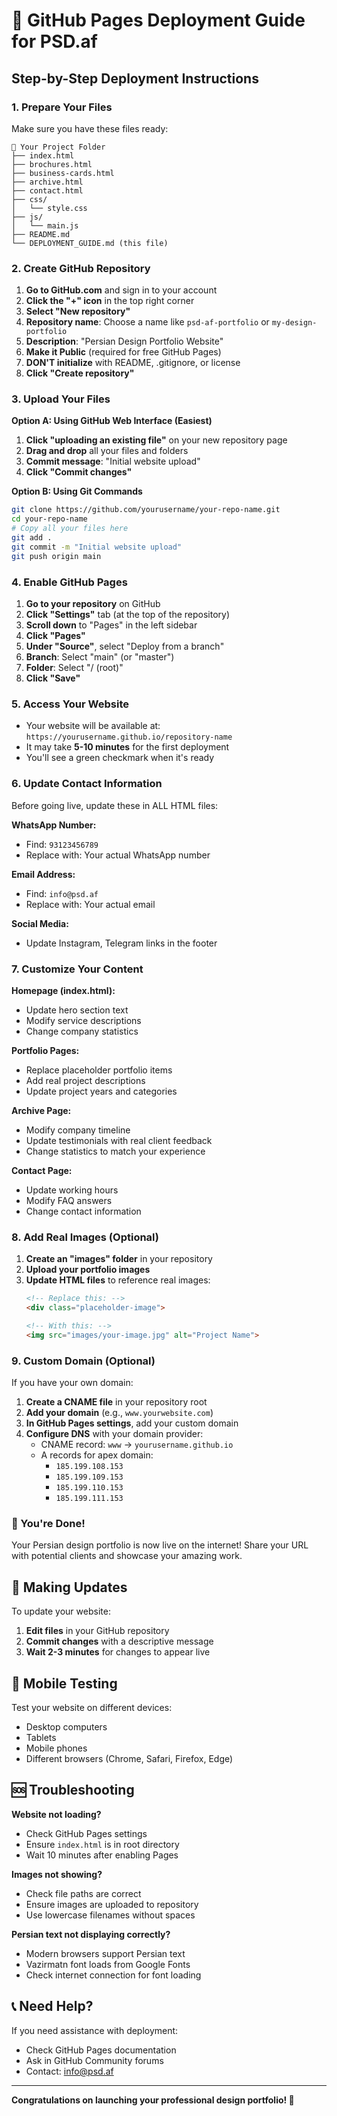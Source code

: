 # 🚀 GitHub Pages Deployment Guide for PSD.af

## Step-by-Step Deployment Instructions

### 1. Prepare Your Files
Make sure you have these files ready:
```
📁 Your Project Folder
├── index.html
├── brochures.html
├── business-cards.html
├── archive.html
├── contact.html
├── css/
│   └── style.css
├── js/
│   └── main.js
├── README.md
└── DEPLOYMENT_GUIDE.md (this file)
```

### 2. Create GitHub Repository

1. **Go to GitHub.com** and sign in to your account
2. **Click the "+" icon** in the top right corner
3. **Select "New repository"**
4. **Repository name**: Choose a name like `psd-af-portfolio` or `my-design-portfolio`
5. **Description**: "Persian Design Portfolio Website"
6. **Make it Public** (required for free GitHub Pages)
7. **DON'T initialize** with README, .gitignore, or license
8. **Click "Create repository"**

### 3. Upload Your Files

**Option A: Using GitHub Web Interface (Easiest)**
1. **Click "uploading an existing file"** on your new repository page
2. **Drag and drop** all your files and folders
3. **Commit message**: "Initial website upload"
4. **Click "Commit changes"**

**Option B: Using Git Commands**
```bash
git clone https://github.com/yourusername/your-repo-name.git
cd your-repo-name
# Copy all your files here
git add .
git commit -m "Initial website upload"
git push origin main
```

### 4. Enable GitHub Pages

1. **Go to your repository** on GitHub
2. **Click "Settings"** tab (at the top of the repository)
3. **Scroll down** to "Pages" in the left sidebar
4. **Click "Pages"**
5. **Under "Source"**, select "Deploy from a branch"
6. **Branch**: Select "main" (or "master")
7. **Folder**: Select "/ (root)"
8. **Click "Save"**

### 5. Access Your Website

- Your website will be available at: `https://yourusername.github.io/repository-name`
- It may take **5-10 minutes** for the first deployment
- You'll see a green checkmark when it's ready

### 6. Update Contact Information

Before going live, update these in ALL HTML files:

**WhatsApp Number:**
- Find: `93123456789`
- Replace with: Your actual WhatsApp number

**Email Address:**
- Find: `info@psd.af`
- Replace with: Your actual email

**Social Media:**
- Update Instagram, Telegram links in the footer

### 7. Customize Your Content

**Homepage (index.html):**
- Update hero section text
- Modify service descriptions
- Change company statistics

**Portfolio Pages:**
- Replace placeholder portfolio items
- Add real project descriptions
- Update project years and categories

**Archive Page:**
- Modify company timeline
- Update testimonials with real client feedback
- Change statistics to match your experience

**Contact Page:**
- Update working hours
- Modify FAQ answers
- Change contact information

### 8. Add Real Images (Optional)

1. **Create an "images" folder** in your repository
2. **Upload your portfolio images**
3. **Update HTML files** to reference real images:
   ```html
   <!-- Replace this: -->
   <div class="placeholder-image">
   
   <!-- With this: -->
   <img src="images/your-image.jpg" alt="Project Name">
   ```

### 9. Custom Domain (Optional)

If you have your own domain:

1. **Create a CNAME file** in your repository root
2. **Add your domain** (e.g., `www.yourwebsite.com`)
3. **In GitHub Pages settings**, add your custom domain
4. **Configure DNS** with your domain provider:
   - CNAME record: `www` → `yourusername.github.io`
   - A records for apex domain:
     - `185.199.108.153`
     - `185.199.109.153`
     - `185.199.110.153`
     - `185.199.111.153`

### 🎉 You're Done!

Your Persian design portfolio is now live on the internet! Share your URL with potential clients and showcase your amazing work.

## 🔧 Making Updates

To update your website:
1. **Edit files** in your GitHub repository
2. **Commit changes** with a descriptive message
3. **Wait 2-3 minutes** for changes to appear live

## 📱 Mobile Testing

Test your website on different devices:
- Desktop computers
- Tablets
- Mobile phones
- Different browsers (Chrome, Safari, Firefox, Edge)

## 🆘 Troubleshooting

**Website not loading?**
- Check GitHub Pages settings
- Ensure `index.html` is in root directory
- Wait 10 minutes after enabling Pages

**Images not showing?**
- Check file paths are correct
- Ensure images are uploaded to repository
- Use lowercase filenames without spaces

**Persian text not displaying correctly?**
- Modern browsers support Persian text
- Vazirmatn font loads from Google Fonts
- Check internet connection for font loading

## 📞 Need Help?

If you need assistance with deployment:
- Check GitHub Pages documentation
- Ask in GitHub Community forums
- Contact: info@psd.af

---

**Congratulations on launching your professional design portfolio! 🎨**